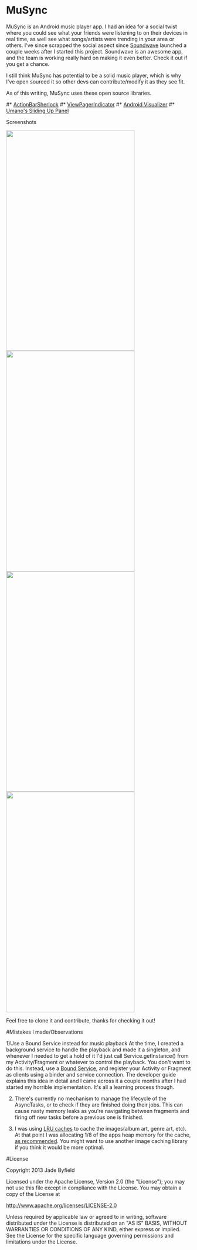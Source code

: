 MuSync
======

MuSync is an Android music player app. I had an idea for a social twist where you could see what your friends were listening to on their devices in real time, as well see what songs/artists were trending in your area or others. I've since scrapped the social aspect since [Soundwave](https://play.google.com/store/apps/details?id=me.soundwave.soundwave) launched a couple weeks after I started this project. Soundwave is an awesome app, and the team is working really hard on making it even better. Check it out if you get a chance.

I still think MuSync has potential to be a solid music player, which is why I've open sourced it so other devs can contribute/modify it as they see fit. 


As of this writing, MuSync uses these open source libraries.

#* [ActionBarSherlock](https://github.com/JakeWharton/ActionBarSherlock)
#* [ViewPagerIndicator](https://github.com/JakeWharton/Android-ViewPagerIndicator)
#* [Android Visualizer](https://github.com/felixpalmer/android-visualizer)
#* [Umano's Sliding Up Panel](https://github.com/umano/AndroidSlidingUpPanel) 


Screenshots

<img src=http://i.imgur.com/hhrjADA.png height="600" width="350">
<img src=http://i.imgur.com/p8PKAt5.png height="600" width="350">
<img src=http://i.imgur.com/tq6auEf.png height="600" width="350">
<img src=http://i.imgur.com/i0jRl4W.png height="600" width="350">



Feel free to clone it and contribute, thanks for checking it out!

#Mistakes I made/Observations

1)Use a Bound Service instead for music playback
At the time, I created a background service to handle the playback and made it a singleton, and whenever I needed to get a hold of it I'd just call Service.getInstance() from my Activity/Fragment or whatever to control the playback. You don't want to do this. Instead, use a [Bound Service](http://developer.android.com/guide/components/bound-services.html), and register your Activity or Fragment as clients using a binder and service connection. The developer guide explains this idea in detail and I came across it a couple months after I had started my horrible implementation. It's all a learning process though.

2) There's currently no mechanism to manage the lifecycle of the AsyncTasks, or to check if they are finished doing their jobs. This can cause nasty memory leaks as you're navigating between fragments and firing off new tasks before a previous one is finished.


3) I was using [LRU caches](http://developer.android.com/reference/android/util/LruCache.html) to cache the images(album art, genre art, etc). At that point I was allocating 1/8 of the apps heap memory for the cache, [as recommended](http://developer.android.com/training/displaying-bitmaps/cache-bitmap.html). You might want to use another image caching library if you think it would be more optimal.


#License

Copyright 2013 Jade Byfield

Licensed under the Apache License, Version 2.0 (the "License");
you may not use this file except in compliance with the License.
You may obtain a copy of the License at

   http://www.apache.org/licenses/LICENSE-2.0

Unless required by applicable law or agreed to in writing, software
distributed under the License is distributed on an "AS IS" BASIS,
WITHOUT WARRANTIES OR CONDITIONS OF ANY KIND, either express or implied.
See the License for the specific language governing permissions and
limitations under the License.
